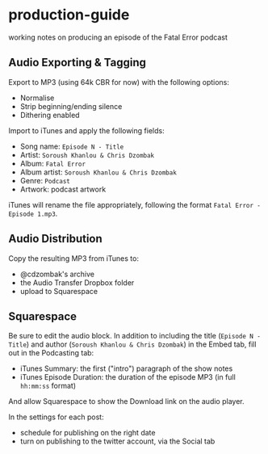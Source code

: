 # production-guide
working notes on producing an episode of the Fatal Error podcast

## Audio Exporting & Tagging

Export to MP3 (using 64k CBR for now) with the following options:
- Normalise
- Strip beginning/ending silence
- Dithering enabled

Import to iTunes and apply the following fields:
- Song name: `Episode N - Title`
- Artist: `Soroush Khanlou & Chris Dzombak`
- Album: `Fatal Error`
- Album artist: `Soroush Khanlou & Chris Dzombak`
- Genre: `Podcast`
- Artwork: podcast artwork

iTunes will rename the file appropriately, following the format `Fatal Error - Episode 1.mp3`.

## Audio Distribution

Copy the resulting MP3 from iTunes to:
- @cdzombak's archive
- the Audio Transfer Dropbox folder
- upload to Squarespace

## Squarespace

Be sure to edit the audio block. In addition to including the title (`Episode N - Title`) and author (`Soroush Khanlou & Chris Dzombak`) in the Embed tab, fill out in the Podcasting tab:

- iTunes Summary: the first ("intro") paragraph of the show notes
- iTunes Episode Duration: the duration of the episode MP3 (in full `hh:mm:ss` format)

And allow Squarespace to show the Download link on the audio player.

In the settings for each post:
- schedule for publishing on the right date
- turn on publishing to the twitter account, via the Social tab

